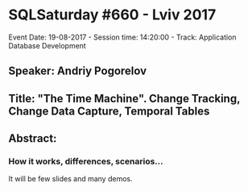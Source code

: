 # SQLSaturday #660 - Lviv 2017
Event Date: 19-08-2017 - Session time: 14:20:00 - Track: Application  Database Development
## Speaker: Andriy Pogorelov
## Title: "The Time Machine". Change Tracking, Change Data Capture, Temporal Tables
## Abstract:
### How it works, differences, scenarios...
It will be few slides and many demos.
